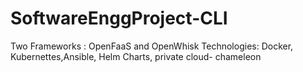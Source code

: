 # SoftwareEnggProject-CLI

Two Frameworks : OpenFaaS and OpenWhisk
Technologies: Docker, Kubernettes,Ansible, Helm Charts, private cloud- chameleon
